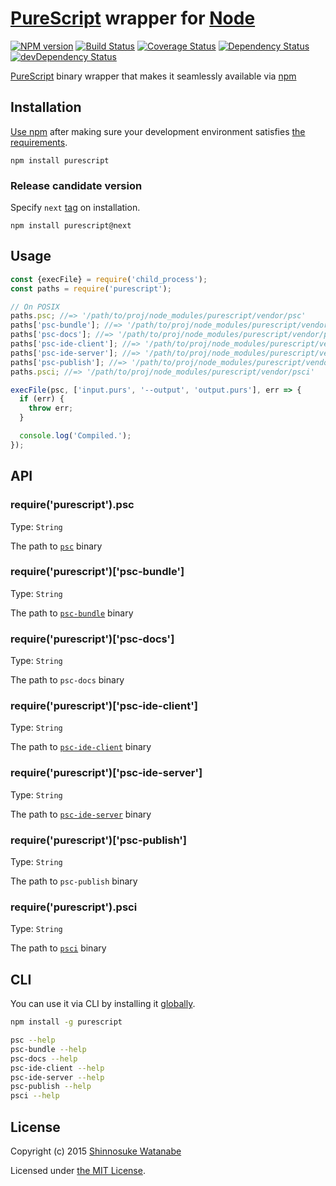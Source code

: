 # [PureScript](https://github.com/purescript/purescript) wrapper for [Node](https://nodejs.org/)

[![NPM version](http://img.shields.io/npm/v/purescript.svg)](https://www.npmjs.com/package/purescript)
[![Build Status](http://img.shields.io/travis/purescript-contrib/node-purescript-bin.svg)](http://travis-ci.org/purescript-contrib/node-purescript-bin)
[![Coverage Status](https://img.shields.io/coveralls/purescript-contrib/node-purescript-bin.svg)](https://coveralls.io/github/purescript-contrib/node-purescript-bin?branch=master)
[![Dependency Status](https://img.shields.io/david/purescript-contrib/node-purescript-bin.svg)](https://david-dm.org/purescript-contrib/node-purescript-bin)
[![devDependency Status](https://img.shields.io/david/dev/purescript-contrib/node-purescript-bin.svg)](https://david-dm.org/purescript-contrib/node-purescript-bin#info=devDependencies)

[PureScript](http://www.purescript.org/) binary wrapper that makes it seamlessly available via [npm](https://www.npmjs.com/)

## Installation

[Use npm](https://docs.npmjs.com/cli/install) after making sure your development environment satisfies [the requirements](https://github.com/purescript/purescript/blob/3fa95cc6e4e814d71d52e24062d6e9ecef3c16d3/INSTALL.md#the-curses-library).

```
npm install purescript
```

### Release candidate version

Specify `next` [tag](https://docs.npmjs.com/cli/dist-tag#purpose) on installation.

```
npm install purescript@next
```

## Usage

```javascript
const {execFile} = require('child_process');
const paths = require('purescript');

// On POSIX
paths.psc; //=> '/path/to/proj/node_modules/purescript/vendor/psc'
paths['psc-bundle']; //=> '/path/to/proj/node_modules/purescript/vendor/psc-bundle'
paths['psc-docs']; //=> '/path/to/proj/node_modules/purescript/vendor/psc-docs'
paths['psc-ide-client']; //=> '/path/to/proj/node_modules/purescript/vendor/psc-ide-client'
paths['psc-ide-server']; //=> '/path/to/proj/node_modules/purescript/vendor/psc-ide-server'
paths['psc-publish']; //=> '/path/to/proj/node_modules/purescript/vendor/psc-publish'
paths.psci; //=> '/path/to/proj/node_modules/purescript/vendor/psci'

execFile(psc, ['input.purs', '--output', 'output.purs'], err => {
  if (err) {
    throw err;
  }

  console.log('Compiled.');
});
```

## API

### require('purescript').psc

Type: `String`

The path to [`psc`](https://github.com/purescript/purescript/wiki/Language-Guide:-Getting-Started#compiler-usage) binary

### require('purescript')['psc-bundle']

Type: `String`

The path to [`psc-bundle`](https://github.com/purescript/purescript/blob/master/psc-bundle/README.md) binary

### require('purescript')['psc-docs']

Type: `String`

The path to `psc-docs` binary

### require('purescript')['psc-ide-client']

Type: `String`

The path to [`psc-ide-client`](https://github.com/purescript/purescript/tree/master/psc-ide-server#issuing-queries) binary

### require('purescript')['psc-ide-server']

Type: `String`

The path to [`psc-ide-server`](https://github.com/purescript/purescript/tree/master/psc-ide-server#running-the-server) binary

### require('purescript')['psc-publish']

Type: `String`

The path to `psc-publish` binary

### require('purescript').psci

Type: `String`

The path to [`psci`](https://github.com/purescript/purescript/wiki/PSCi) binary

## CLI

You can use it via CLI by installing it [globally](https://docs.npmjs.com/files/folders#global-installation). 

```sh
npm install -g purescript

psc --help
psc-bundle --help
psc-docs --help
psc-ide-client --help
psc-ide-server --help
psc-publish --help
psci --help
```

## License

Copyright (c) 2015 [Shinnosuke Watanabe](https://github.com/shinnn)

Licensed under [the MIT License](./LICENSE).
